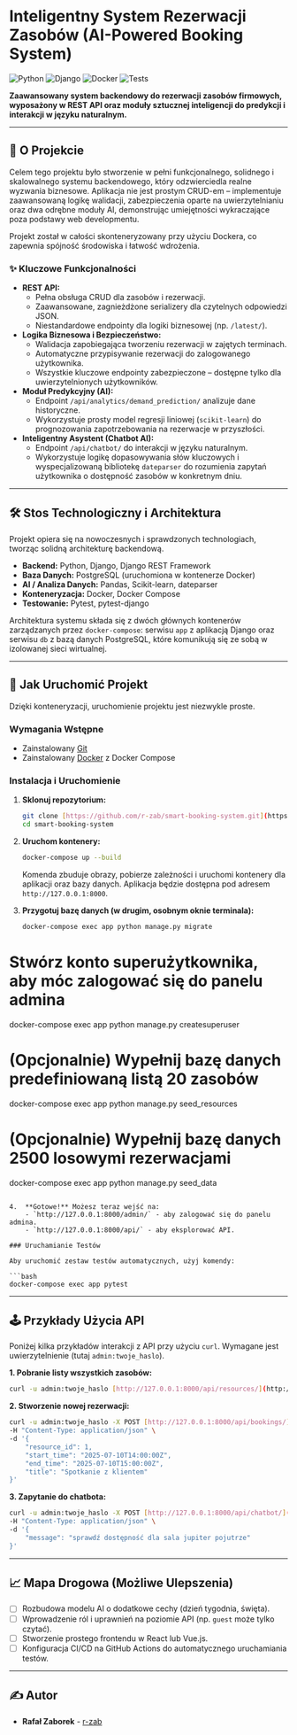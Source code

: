 # Inteligentny System Rezerwacji Zasobów (AI-Powered Booking System)

![Python](https://img.shields.io/badge/python-3.13-blue.svg)
![Django](https://img.shields.io/badge/django-5.2-green.svg)
![Docker](https://img.shields.io/badge/docker-enabled-blue.svg)
![Tests](https://img.shields.io/badge/tests-passing-brightgreen.svg)

**Zaawansowany system backendowy do rezerwacji zasobów firmowych, wyposażony w REST API oraz moduły sztucznej inteligencji do predykcji i interakcji w języku naturalnym.**

---

## 🧐 O Projekcie

Celem tego projektu było stworzenie w pełni funkcjonalnego, solidnego i skalowalnego systemu backendowego, który odzwierciedla realne wyzwania biznesowe. Aplikacja nie jest prostym CRUD-em – implementuje zaawansowaną logikę walidacji, zabezpieczenia oparte na uwierzytelnianiu oraz dwa odrębne moduły AI, demonstrując umiejętności wykraczające poza podstawy web developmentu.

Projekt został w całości skonteneryzowany przy użyciu Dockera, co zapewnia spójność środowiska i łatwość wdrożenia.

### ✨ Kluczowe Funkcjonalności

- **REST API:**
  - Pełna obsługa CRUD dla zasobów i rezerwacji.
  - Zaawansowane, zagnieżdżone serializery dla czytelnych odpowiedzi JSON.
  - Niestandardowe endpointy dla logiki biznesowej (np. `/latest/`).
- **Logika Biznesowa i Bezpieczeństwo:**
  - Walidacja zapobiegająca tworzeniu rezerwacji w zajętych terminach.
  - Automatyczne przypisywanie rezerwacji do zalogowanego użytkownika.
  - Wszystkie kluczowe endpointy zabezpieczone – dostępne tylko dla uwierzytelnionych użytkowników.
- **Moduł Predykcyjny (AI):**
  - Endpoint `/api/analytics/demand_prediction/` analizuje dane historyczne.
  - Wykorzystuje prosty model regresji liniowej (`scikit-learn`) do prognozowania zapotrzebowania na rezerwacje w przyszłości.
- **Inteligentny Asystent (Chatbot AI):**
  - Endpoint `/api/chatbot/` do interakcji w języku naturalnym.
  - Wykorzystuje logikę dopasowywania słów kluczowych i wyspecjalizowaną bibliotekę `dateparser` do rozumienia zapytań użytkownika o dostępność zasobów w konkretnym dniu.

---

## 🛠️ Stos Technologiczny i Architektura

Projekt opiera się na nowoczesnych i sprawdzonych technologiach, tworząc solidną architekturę backendową.

- **Backend:** Python, Django, Django REST Framework
- **Baza Danych:** PostgreSQL (uruchomiona w kontenerze Docker)
- **AI / Analiza Danych:** Pandas, Scikit-learn, dateparser
- **Konteneryzacja:** Docker, Docker Compose
- **Testowanie:** Pytest, pytest-django

Architektura systemu składa się z dwóch głównych kontenerów zarządzanych przez `docker-compose`: serwisu `app` z aplikacją Django oraz serwisu `db` z bazą danych PostgreSQL, które komunikują się ze sobą w izolowanej sieci wirtualnej.

---

## 🚀 Jak Uruchomić Projekt

Dzięki konteneryzacji, uruchomienie projektu jest niezwykle proste.

### Wymagania Wstępne

- Zainstalowany [Git](https://git-scm.com/)
- Zainstalowany [Docker](https://www.docker.com/products/docker-desktop/) z Docker Compose

### Instalacja i Uruchomienie

1.  **Sklonuj repozytorium:**

    ```bash
    git clone [https://github.com/r-zab/smart-booking-system.git](https://github.com/r-zab/smart-booking-system.git)
    cd smart-booking-system
    ```

2.  **Uruchom kontenery:**

    ```bash
    docker-compose up --build
    ```

    Komenda zbuduje obrazy, pobierze zależności i uruchomi kontenery dla aplikacji oraz bazy danych. Aplikacja będzie dostępna pod adresem `http://127.0.0.1:8000`.

3.  **Przygotuj bazę danych (w drugim, osobnym oknie terminala):**
    ```bash # Zastosuj migracje, aby stworzyć tabele w bazie danych
    docker-compose exec app python manage.py migrate

# Stwórz konto superużytkownika, aby móc zalogować się do panelu admina

docker-compose exec app python manage.py createsuperuser

# (Opcjonalnie) Wypełnij bazę danych predefiniowaną listą 20 zasobów

docker-compose exec app python manage.py seed_resources

# (Opcjonalnie) Wypełnij bazę danych 2500 losowymi rezerwacjami

docker-compose exec app python manage.py seed_data
```

4.  **Gotowe!** Możesz teraz wejść na:
    - `http://127.0.0.1:8000/admin/` - aby zalogować się do panelu admina.
    - `http://127.0.0.1:8000/api/` - aby eksplorować API.

### Uruchamianie Testów

Aby uruchomić zestaw testów automatycznych, użyj komendy:

```bash
docker-compose exec app pytest
```

---

## 🕹️ Przykłady Użycia API

Poniżej kilka przykładów interakcji z API przy użyciu `curl`. Wymagane jest uwierzytelnienie (tutaj `admin:twoje_haslo`).

**1. Pobranie listy wszystkich zasobów:**

```bash
curl -u admin:twoje_haslo [http://127.0.0.1:8000/api/resources/](http://127.0.0.1:8000/api/resources/)
```

**2. Stworzenie nowej rezerwacji:**

```bash
curl -u admin:twoje_haslo -X POST [http://127.0.0.1:8000/api/bookings/](http://127.0.0.1:8000/api/bookings/) \
-H "Content-Type: application/json" \
-d '{
    "resource_id": 1,
    "start_time": "2025-07-10T14:00:00Z",
    "end_time": "2025-07-10T15:00:00Z",
    "title": "Spotkanie z klientem"
}'
```

**3. Zapytanie do chatbota:**

```bash
curl -u admin:twoje_haslo -X POST [http://127.0.0.1:8000/api/chatbot/](http://127.0.0.1:8000/api/chatbot/) \
-H "Content-Type: application/json" \
-d '{
    "message": "sprawdź dostępność dla sala jupiter pojutrze"
}'
```

---

## 📈 Mapa Drogowa (Możliwe Ulepszenia)

- [ ] Rozbudowa modelu AI o dodatkowe cechy (dzień tygodnia, święta).
- [ ] Wprowadzenie ról i uprawnień na poziomie API (np. `guest` może tylko czytać).
- [ ] Stworzenie prostego frontendu w React lub Vue.js.
- [ ] Konfiguracja CI/CD na GitHub Actions do automatycznego uruchamiania testów.

---

## ✍️ Autor

- **Rafał Zaborek** - [r-zab](https://github.com/r-zab)
